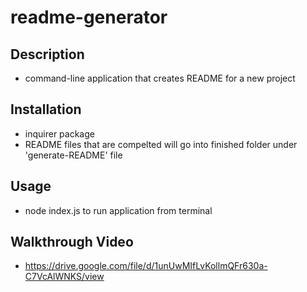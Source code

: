 # readme-generator

## Description
* command-line application that creates README for a new project

## Installation
* inquirer package
* README files that are compelted will go into finished folder under 'generate-README' file

## Usage
* node index.js to run application from terminal

## Walkthrough Video
* https://drive.google.com/file/d/1unUwMIfLvKollmQFr630a-C7VcAlWNKS/view